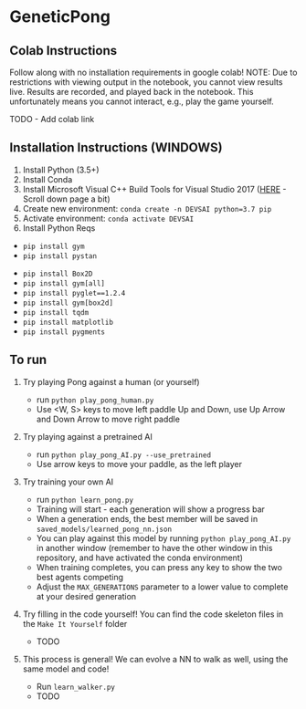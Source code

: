 # GeneticPong

## Colab Instructions
Follow along with no installation requirements in google colab!
NOTE: Due to restrictions with viewing output in the notebook, you cannot view results live.
Results are recorded, and played back in the notebook. This unfortunately means you cannot interact, e.g., play the game yourself.

TODO - Add colab link

## Installation Instructions (WINDOWS)

1. Install Python (3.5+)
2. Install Conda
3. Install Microsoft Visual C++ Build Tools for Visual Studio 2017 ([HERE](https://visualstudio.microsoft.com/downloads/) - Scroll down page a bit)
4. Create new environment: `conda create -n DEVSAI python=3.7 pip`
5. Activate environment: `conda activate DEVSAI`
6. Install Python Reqs
- `pip install gym`
- `pip install pystan`
<!-- 9) `pip install swig` -->
- `pip install Box2D`
- `pip install gym[all]`
- `pip install pyglet==1.2.4`
- `pip install gym[box2d]`
- `pip install tqdm`
- `pip install matplotlib`
- `pip install pygments`


## To run

1. Try playing Pong against a human (or yourself)
    - run `python play_pong_human.py`
    - Use <W, S> keys to move left paddle Up and Down, use Up Arrow and Down Arrow to move right paddle

2. Try playing against a pretrained AI
    - run `python play_pong_AI.py --use_pretrained`
    - Use arrow keys to move your paddle, as the left player

3. Try training your own AI
    - run `python learn_pong.py`
    - Training will start - each generation will show a progress bar
    - When a generation ends, the best member will be saved in `saved_models/learned_pong_nn.json`
    - You can play against this model by running `python play_pong_AI.py` in another window (remember to have the other window in this repository, and have activated the conda environment)
    - When training completes, you can press any key to show the two best agents competing
    - Adjust the `MAX_GENERATIONS` parameter to a lower value to complete at your desired generation

4. Try filling in the code yourself! You can find the code skeleton files in the `Make It Yourself` folder
    - TODO

5. This process is general! We can evolve a NN to walk as well, using the same model and code!
    - Run `learn_walker.py`
    - TODO